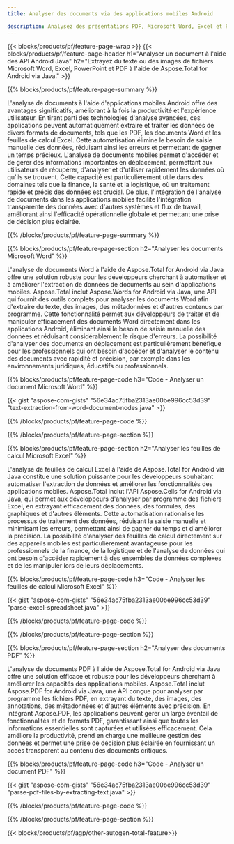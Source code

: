 ```yaml
---
title: Analyser des documents via des applications mobiles Android

description: Analysez des présentations PDF, Microsoft Word, Excel et PowerPoint via une application mobile Android. Extrayez facilement du texte ou des images.
---
```


{{< blocks/products/pf/feature-page-wrap >}}
{{< blocks/products/pf/feature-page-header h1="Analyser un document à l'aide des API Android Java" h2="Extrayez du texte ou des images de fichiers Microsoft Word, Excel, PowerPoint et PDF à l'aide de Aspose.Total for Android via Java." >}}

{{% blocks/products/pf/feature-page-summary %}}

L'analyse de documents à l'aide d'applications mobiles Android offre des avantages significatifs, améliorant à la fois la productivité et l'expérience utilisateur. En tirant parti des technologies d'analyse avancées, ces applications peuvent automatiquement extraire et traiter les données de divers formats de documents, tels que les PDF, les documents Word et les feuilles de calcul Excel. Cette automatisation élimine le besoin de saisie manuelle des données, réduisant ainsi les erreurs et permettant de gagner un temps précieux. L'analyse de documents mobiles permet d'accéder et de gérer des informations importantes en déplacement, permettant aux utilisateurs de récupérer, d'analyser et d'utiliser rapidement les données où qu'ils se trouvent. Cette capacité est particulièrement utile dans des domaines tels que la finance, la santé et la logistique, où un traitement rapide et précis des données est crucial. De plus, l'intégration de l'analyse de documents dans les applications mobiles facilite l'intégration transparente des données avec d'autres systèmes et flux de travail, améliorant ainsi l'efficacité opérationnelle globale et permettant une prise de décision plus éclairée.

{{% /blocks/products/pf/feature-page-summary  %}}

{{% blocks/products/pf/feature-page-section  h2="Analyser les documents Microsoft Word" %}}

L'analyse de documents Word à l'aide de Aspose.Total for Android via Java offre une solution robuste pour les développeurs cherchant à automatiser et à améliorer l'extraction de données de documents au sein d'applications mobiles. Aspose.Total inclut Aspose.Words for Android via Java, une API qui fournit des outils complets pour analyser les documents Word afin d'extraire du texte, des images, des métadonnées et d'autres contenus par programme. Cette fonctionnalité permet aux développeurs de traiter et de manipuler efficacement des documents Word directement dans les applications Android, éliminant ainsi le besoin de saisie manuelle des données et réduisant considérablement le risque d'erreurs. La possibilité d'analyser des documents en déplacement est particulièrement bénéfique pour les professionnels qui ont besoin d'accéder et d'analyser le contenu des documents avec rapidité et précision, par exemple dans les environnements juridiques, éducatifs ou professionnels. 

{{% blocks/products/pf/feature-page-code h3="Code - Analyser un document Microsoft Word" %}}

{{< gist "aspose-com-gists" "56e34ac75fba2313ae00be996cc53d39" "text-extraction-from-word-document-nodes.java" >}}

{{% /blocks/products/pf/feature-page-code  %}}

{{% /blocks/products/pf/feature-page-section %}}

{{% blocks/products/pf/feature-page-section  h2="Analyser les feuilles de calcul Microsoft Excel" %}}

L'analyse de feuilles de calcul Excel à l'aide de Aspose.Total for Android via Java constitue une solution puissante pour les développeurs souhaitant automatiser l'extraction de données et améliorer les fonctionnalités des applications mobiles. Aspose.Total inclut l'API Aspose.Cells for Android via Java, qui permet aux développeurs d'analyser par programme des fichiers Excel, en extrayant efficacement des données, des formules, des graphiques et d'autres éléments. Cette automatisation rationalise les processus de traitement des données, réduisant la saisie manuelle et minimisant les erreurs, permettant ainsi de gagner du temps et d'améliorer la précision. La possibilité d'analyser des feuilles de calcul directement sur des appareils mobiles est particulièrement avantageuse pour les professionnels de la finance, de la logistique et de l'analyse de données qui ont besoin d'accéder rapidement à des ensembles de données complexes et de les manipuler lors de leurs déplacements. 

{{% blocks/products/pf/feature-page-code h3="Code - Analyser les feuilles de calcul Microsoft Excel" %}}

{{< gist "aspose-com-gists" "56e34ac75fba2313ae00be996cc53d39" "parse-excel-spreadsheet.java" >}}

{{% /blocks/products/pf/feature-page-code  %}}

{{% /blocks/products/pf/feature-page-section %}}

{{% blocks/products/pf/feature-page-section  h2="Analyser des documents PDF" %}}

L'analyse de documents PDF à l'aide de Aspose.Total for Android via Java offre une solution efficace et robuste pour les développeurs cherchant à améliorer les capacités des applications mobiles. Aspose.Total inclut Aspose.PDF for Android via Java, une API conçue pour analyser par programme les fichiers PDF, en extrayant du texte, des images, des annotations, des métadonnées et d'autres éléments avec précision. En intégrant Aspose.PDF, les applications peuvent gérer un large éventail de fonctionnalités et de formats PDF, garantissant ainsi que toutes les informations essentielles sont capturées et utilisées efficacement. Cela améliore la productivité, prend en charge une meilleure gestion des données et permet une prise de décision plus éclairée en fournissant un accès transparent au contenu des documents critiques.

{{% blocks/products/pf/feature-page-code h3="Code - Analyser un document PDF" %}}

{{< gist "aspose-com-gists" "56e34ac75fba2313ae00be996cc53d39" "parse-pdf-files-by-extracting-text.java" >}}

{{% /blocks/products/pf/feature-page-code  %}}

{{% /blocks/products/pf/feature-page-section %}}

{{< blocks/products/pf/agp/other-autogen-total-feature>}}